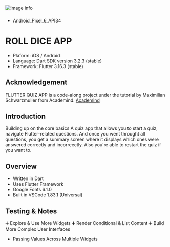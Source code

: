 ![image info](screenshots/flutter_quiz_screenshot.jpeg)
###
- Android_Pixel_6_API34

# ROLL DICE APP
* Plaform: iOS / Android
* Language: Dart SDK version 3.2.3 (stable)
* Framework: Flutter 3.16.3 (stable)

## Acknowledgement
FLUTTER QUIZ APP is a code-along project under the tutorial by Maximilian Schwarzmuller from Academind.
[Academind](https://academind.com/)


## Introduction
Building up on the core basics 
A quiz app that allows you to start a quiz, navigate Flutter-related questions.
And once you went throught all questions, you get a summary screen where it displays which ones were answered correctly and incorreectly. 
Also you're able to restart the quiz if you want to. 

## Overview
- Written in Dart 
- Uses Flutter Framework
- Google Fonts 6.1.0
- Built in VSCode 1.83.1 (Universal)

## Testing & Notes
➕ Explore & Use More Widgets
➕ Render Conditional & List Content
➕ Build More Complex User Interfaces
- Passing Values Across Multiple Widgets

